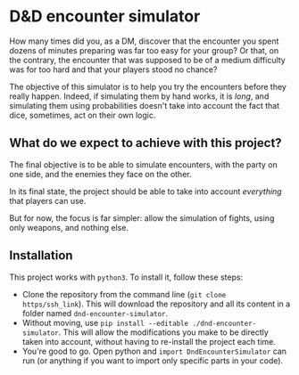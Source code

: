# D&D encounter simulator
How many times did you, as a DM, discover that the encounter you spent dozens of minutes preparing was far too easy for your group? Or that, on the contrary, the encounter that was supposed to be of a medium difficulty was for too hard and that your players stood no chance? 

The objective of this simulator is to help you try the encounters before they really happen. Indeed, if simulating them by hand works, it is *long*, and simulating them using probabilities doesn't take into account the fact that dice, sometimes, act on their own logic.

## What do we expect to achieve with this project?
The final objective is to be able to simulate encounters, with the party on one side, and the enemies they face on the other.

In its final state, the project should be able to take into account *everything* that players can use.

But for now, the focus is far simpler: allow the simulation of fights, using only weapons, and nothing else.

## Installation
This project works with `python3`. To install it, follow these steps:

* Clone the repository from the command line (`git clone https/ssh_link`). This will download the repository and all its content in a folder named `dnd-encounter-simulator`.
* Without moving, use `pip install --editable ./dnd-encounter-simulator`. This will allow the modifications you make to be directly taken into account, without having to re-install the project each time.
* You're good to go. Open python and `import DndEncounterSimulator` can run (or anything if you want to import only specific parts in your code).
